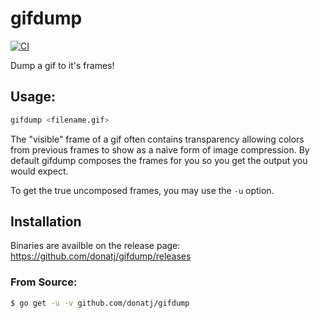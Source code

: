 # gifdump

[![CI](https://github.com/donatj/gifdump/actions/workflows/ci.yml/badge.svg)](https://github.com/donatj/gifdump/actions/workflows/ci.yml)

Dump a gif to it's frames!

## Usage:

```bash
gifdump <filename.gif>
```

The "visible" frame of a gif often contains transparency allowing colors from previous frames to show as a naive form of image compression.
By default gifdump composes the frames for you so you get the output you would expect.

To get the true uncomposed frames, you may use the `-u` option.

## Installation

Binaries are availble on the release page:  https://github.com/donatj/gifdump/releases

### From Source:

```bash
$ go get -u -v github.com/donatj/gifdump
```
